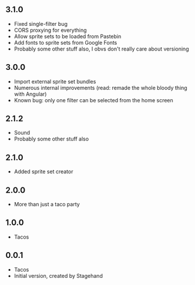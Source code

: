 ## 3.1.0
- Fixed single-filter bug
- CORS proxying for everything
- Allow sprite sets to be loaded from Pastebin
- Add fonts to sprite sets from Google Fonts
- Probably some other stuff also, I obvs don't really care about versioning

## 3.0.0
- Import external sprite set bundles
- Numerous internal improvements (read: remade the whole bloody thing with Angular)
- Known bug: only one filter can be selected from the home screen

## 2.1.2
- Sound
- Probably some other stuff also

## 2.1.0
- Added sprite set creator

## 2.0.0

- More than just a taco party

## 1.0.0

- Tacos

## 0.0.1

- Tacos
- Initial version, created by Stagehand
